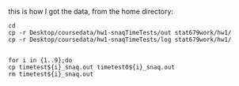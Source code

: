 this is how I got the data, from the home directory:
```
cd
cp -r Desktop/coursedata/hw1-snaqTimeTests/out stat679work/hw1/ 
cp -r Desktop/coursedata/hw1-snaqTimeTests/log stat679work/hw1/ 


for i in {1..9};do  
cp timetest${i}_snaq.out timetest0${i}_snaq.out
rm timetest${i}_snaq.out
